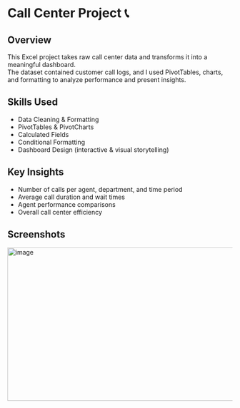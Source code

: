 # Call Center Project 📞

## Overview
This Excel project takes raw call center data and transforms it into a meaningful dashboard.  
The dataset contained customer call logs, and I used PivotTables, charts, and formatting to analyze performance and present insights.

## Skills Used
- Data Cleaning & Formatting
- PivotTables & PivotCharts
- Calculated Fields
- Conditional Formatting
- Dashboard Design (interactive & visual storytelling)

## Key Insights
- Number of calls per agent, department, and time period
- Average call duration and wait times
- Agent performance comparisons
- Overall call center efficiency

## Screenshots
<img width="882" height="344" alt="image" src="https://github.com/user-attachments/assets/562797ad-4556-4dd1-9ded-c43dfdaa85b9" />




